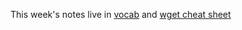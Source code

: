 This week's notes live in [vocab](https://github.com/zoe-f-cyborg/week_2_digihist_REAL/blob/master/vocab.md) and [wget cheat sheet](https://github.com/zoe-f-cyborg/week_2_digihist_REAL/blob/master/wget-cheatsheet.md) 
